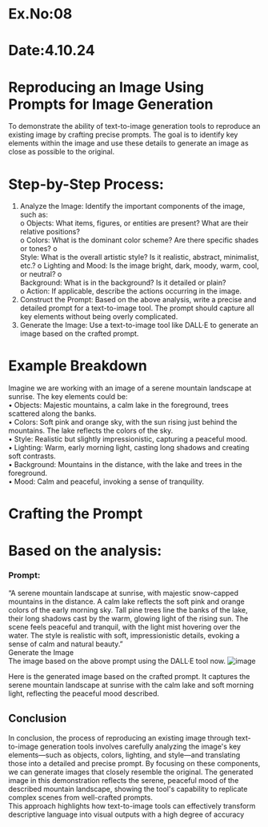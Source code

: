 # Ex.No:08  
# Date:4.10.24  
# Reproducing an Image Using Prompts for Image Generation  
To demonstrate the ability of text-to-image generation tools to reproduce an existing image by 
crafting precise prompts. The goal is to identify key elements within the image and use these details 
to generate an image as close as possible to the original.  

# Step-by-Step Process:  
1. Analyze the Image: Identify the important components of the image, such as:  
o Objects: What items, figures, or entities are present? What are their relative 
positions?  
o Colors: What is the dominant color scheme? Are there specific shades or tones? o  
Style: What is the overall artistic style? Is it realistic, abstract, minimalist, 
etc.? o Lighting and Mood: Is the image bright, dark, moody, warm, cool, or 
neutral? o  
Background: What is in the background? Is it detailed or plain?  
o Action: If applicable, describe the actions occurring in the image.  
2. Construct the Prompt: Based on the above analysis, write a precise and detailed prompt 
for a text-to-image tool. The prompt should capture all key elements without being overly 
complicated.  
3. Generate the Image: Use a text-to-image tool like DALL·E to generate an image based 
on the crafted prompt.

# Example Breakdown  
Imagine we are working with an image of a serene mountain landscape at sunrise. The key elements 
could be:  
• Objects: Majestic mountains, a calm lake in the foreground, trees scattered along the banks.  
• Colors: Soft pink and orange sky, with the sun rising just behind the mountains. The lake 
reflects the colors of the sky.  
• Style: Realistic but slightly impressionistic, capturing a peaceful mood.  
• Lighting: Warm, early morning light, casting long shadows and creating soft contrasts.  
• Background: Mountains in the distance, with the lake and trees in the foreground.  
• Mood: Calm and peaceful, invoking a sense of tranquility. 

# Crafting the Prompt  
# Based on the analysis:  

### Prompt:  
“A serene mountain landscape at sunrise, with majestic snow-capped mountains in the distance. A 
calm lake reflects the soft pink and orange colors of the early morning sky. Tall pine trees line the 
banks of the lake, their long shadows cast by the warm, glowing light of the rising sun. The scene 
feels peaceful and tranquil, with the light mist hovering over the water. The style is realistic with 
soft, impressionistic details, evoking a sense of calm and natural beauty.”  
Generate the Image  
The image based on the above prompt using the DALL·E tool now. 
![image](https://github.com/user-attachments/assets/2834052a-1ef5-4a84-b971-3f0d81972bbc)

Here is the generated image based on the crafted prompt. It captures the serene mountain landscape 
at sunrise with the calm lake and soft morning light, reflecting the peaceful mood described.  

## Conclusion  
In conclusion, the process of reproducing an existing image through text-to-image generation tools 
involves carefully analyzing the image's key elements—such as objects, colors, lighting, and 
style—and translating those into a detailed and precise prompt. By focusing on these components, 
we can generate images that closely resemble the original. The generated image in this 
demonstration reflects the serene, peaceful mood of the described mountain landscape, showing 
the tool's capability to replicate complex scenes from well-crafted prompts.  
This approach highlights how text-to-image tools can effectively transform descriptive language 
into visual outputs with a high degree of accuracy
